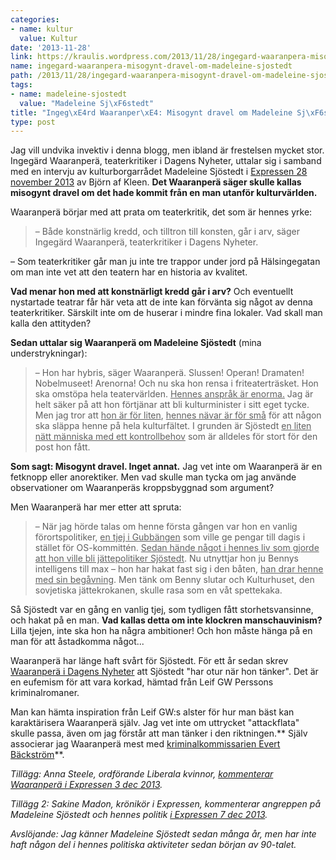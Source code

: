 ```yaml
---
categories:
- name: kultur
  value: Kultur
date: '2013-11-28'
link: https://kraulis.wordpress.com/2013/11/28/ingegard-waaranpera-misogynt-dravel-om-madeleine-sjostedt/
name: ingegard-waaranpera-misogynt-dravel-om-madeleine-sjostedt
path: /2013/11/28/ingegard-waaranpera-misogynt-dravel-om-madeleine-sjostedt/
tags:
- name: madeleine-sjostedt
  value: "Madeleine Sj\xF6stedt"
title: "Ingeg\xE4rd Waaranper\xE4: Misogynt dravel om Madeleine Sj\xF6stedt"
type: post
---
```

Jag vill undvika invektiv i denna blogg, men ibland är frestelsen mycket stor. Ingegärd Waaranperä, teaterkritiker i Dagens Nyheter, uttalar sig i samband med en intervju av kulturborgarrådet Madeleine Sjöstedt i [Expressen 28 november 2013](http://www.expressen.se/kultur/toppnyheter-/har-man-en-publik-pa-tio-personer-sa-ska-man-kunna-fa-tva-till/) av Björn af Kleen. **Det Waaranperä säger skulle kallas misogynt dravel om det hade kommit från en man utanför kulturvärlden.**

Waaranperä börjar med att prata om teaterkritik, det som är hennes yrke:

> – Både konstnärlig kredd, och tilltron till konsten, går i arv, säger Ingegärd Waaranperä, teaterkritiker i Dagens Nyheter.

– Som teaterkritiker går man ju inte tre trappor under jord på Hälsingegatan om man inte vet att den teatern har en historia av kvalitet.

**Vad menar hon med att konstnärligt kredd går i arv?** Och eventuellt nystartade teatrar får här veta att de inte kan förvänta sig något av denna teaterkritiker. Särskilt inte om de huserar i mindre fina lokaler. Vad skall man kalla den attityden?

**Sedan uttalar sig Waaranperä om Madeleine Sjöstedt** (mina understrykningar):

> – Hon har hybris, säger Waaranperä. Slussen! Operan! Dramaten! Nobelmuseet! Arenorna! Och nu ska hon rensa i friteaterträsket. Hon ska omstöpa hela teatervärlden. <u>Hennes anspråk är enorma.</u> Jag är helt säker på att hon förtjänar att bli kulturminister i sitt eget tycke. Men jag tror att <u>hon är för liten</u>, <u>hennes nävar är för små</u> för att någon ska släppa henne på hela kulturfältet. I grunden är Sjöstedt <u>en liten nätt människa med ett kontrollbehov</u> som är alldeles för stort för den post hon fått.

**Som sagt: Misogynt dravel. Inget annat.** Jag vet inte om Waaranperä är en fetknopp eller anorektiker. Men vad skulle man tycka om jag använde observationer om Waaranperäs kroppsbyggnad som argument?

Men Waaranperä har mer etter att spruta:

> – När jag hörde talas om henne första gången var hon en vanlig förortspolitiker, <u>en tjej i Gubbängen</u> som ville ge pengar till dagis i stället för OS-kommittén. <u>Sedan hände något i hennes liv som gjorde att hon ville bli jättepolitiker Sjöstedt</u>. Nu utnyttjar hon ju Bennys intelligens till max – hon har hakat fast sig i den båten, <u>han drar henne med sin begåvning</u>. Men tänk om Benny slutar och Kulturhuset, den sovjetiska jättekrokanen, skulle rasa som en våt spettekaka.

Så Sjöstedt var en gång en vanlig tjej, som tydligen fått storhetsvansinne, och hakat på en man. **Vad kallas detta om inte klockren manschauvinism?** Lilla tjejen, inte ska hon ha några ambitioner! Och hon måste hänga på en man för att åstadkomma något...

Waaranperä har länge haft svårt för Sjöstedt. För ett år sedan skrev [Waaranperä i Dagens Nyheter](http://www.dn.se/kultur-noje/ingegard-waaranpera-madeleine-sjostedt-har-otur-nar-hon-tanker/) att Sjöstedt "har otur när hon tänker". Det är en eufemism för att vara korkad, hämtad från Leif GW Perssons kriminalromaner.

Man kan hämta inspiration från Leif GW:s alster för hur man bäst kan karaktärisera Waaranperä själv. Jag vet inte om uttrycket "attackflata" skulle passa, även om jag förstår att man tänker i den riktningen.** Själv associerar jag Waaranperä mest med [kriminalkommissarien Evert Bäckström](http://sv.wikipedia.org/wiki/Evert_B%C3%A4ckstr%C3%B6m)**.

*Tillägg: Anna Steele, ordförande Liberala kvinnor, [kommenterar Waaranperä i Expressen 3 dec 2013](http://www.expressen.se/kultur/fy-waaranpera/).*

*Tillägg 2: Sakine Madon, krönikör i Expressen, kommenterar angreppen på Madeleine Sjöstedt och hennes politik [i Expressen 7 dec 2013](http://www.expressen.se/ledare/sakine-madon/arroganta-pahopp-fran-kultureliten/).*

*Avslöjande: Jag känner Madeleine Sjöstedt sedan många år, men har inte haft någon del i hennes politiska aktiviteter sedan början av 90-talet.*

